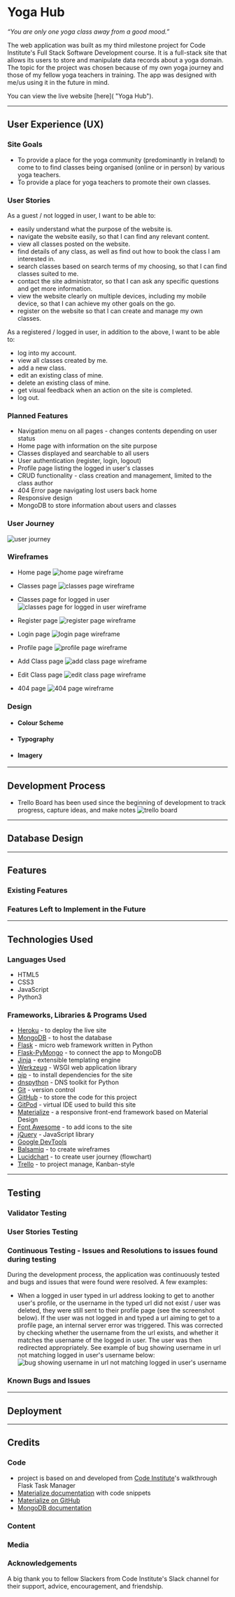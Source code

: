 # Yoga Hub
_“You are only one yoga class away from a good mood.”_

The web application was built as my third milestone project for Code Institute's Full Stack Software Development course. It is a full-stack site that allows its users to store and manipulate data records about a yoga domain. The topic for the project was chosen because of my own yoga journey and those of my fellow yoga teachers in training. The app was designed with me/us using it in the future in mind. 

You can view the live website [here]( "Yoga Hub"). 
***
## User Experience (UX)

### Site Goals

* To provide a place for the yoga community (predominantly in Ireland) to come to to find classes being organised (online or in person) by various yoga teachers.
* To provide a place for yoga teachers to promote their own classes.

### User Stories

As a guest / not logged in user, I want to be able to:

* easily understand what the purpose of the website is.
* navigate the website easily, so that I can find any relevant content.
* view all classes posted on the website.
* find details of any class, as well as find out how to book the class I am interested in.
* search classes based on search terms of my choosing, so that I can find classes suited to me.
* contact the site administrator, so that I can ask any specific questions and get more information.
* view the website clearly on multiple devices, including my mobile device, so that I can achieve my other goals on the go.
* register on the website so that I can create and manage my own classes.

As a registered / logged in user, in addition to the above, I want to be able to:

* log into my account.
* view all classes created by me.
* add a new class.
* edit an existing class of mine.
* delete an existing class of mine.
* get visual feedback when an action on the site is completed.
* log out. 

### Planned Features

* Navigation menu on all pages - changes contents depending on user status
* Home page with information on the site purpose
* Classes displayed and searchable to all users
* User authentication (register, login, logout)
* Profile page listing the logged in user's classes
* CRUD functionality - class creation and management, limited to the class author
* 404 Error page navigating lost users back home
* Responsive design
* MongoDB to store information about users and classes

### User Journey

![user journey](docs/readme-img/user-journey.jpg)

### Wireframes

* Home page
![home page wireframe](docs/wireframes/home.png)

* Classes page
![classes page wireframe](docs/wireframes/classes.png)

* Classes page for logged in user
![classes page for logged in user wireframe](docs/wireframes/classes-logged-in-user.png)

* Register page
![register page wireframe](docs/wireframes/register.png)

* Login page
![login page wireframe](docs/wireframes/login.png)

* Profile page
![profile page wireframe](docs/wireframes/profile.png)

* Add Class page
![add class page wireframe](docs/wireframes/add-class.png)

* Edit Class page
![edit class page wireframe](docs/wireframes/edit-class.png)

* 404 page
![404 page wireframe](docs/wireframes/404.png)

### Design

* #### Colour Scheme

* #### Typography

* #### Imagery

***
## Development Process

* Trello Board has been used since the beginning of development to track progress, capture ideas, and make notes
![trello board](docs/readme-img/trello-board.jpg)

***
## Database Design

***
## Features

### Existing Features

### Features Left to Implement in the Future

***
## Technologies Used

### Languages Used

* HTML5
* CSS3
* JavaScript
* Python3

### Frameworks, Libraries & Programs Used

* [Heroku](https://heroku.com/) - to deploy the live site
* [MongoDB](https://www.mongodb.com/) - to host the database
* [Flask](https://flask.palletsprojects.com/en/2.1.x/) - micro web framework written in Python
* [Flask-PyMongo](https://pypi.org/project/Flask-PyMongo/) - to connect the app to MongoDB
* [Jinja](https://jinja.palletsprojects.com/en/3.0.x/) - extensible templating engine 
* [Werkzeug](https://werkzeug.palletsprojects.com/en/2.1.x/) - WSGI web application library
* [pip](https://pip.pypa.io/en/stable/) - to install dependencies for the site
* [dnspython](https://www.dnspython.org/) - DNS toolkit for Python
* [Git](https://git-scm.com/) - version control
* [GitHub](https://github.com/) - to store the code for this project
* [GitPod](https://www.gitpod.io/) - virtual IDE used to build this site
* [Materialize](https://materializecss.com/) - a responsive front-end framework based on Material Design
* [Font Awesome](https://fontawesome.com/) - to add icons to the site
* [jQuery](https://jquery.com/) - JavaScript library
* [Google DevTools](https://developer.chrome.com/docs/devtools/)
* [Balsamiq](https://balsamiq.com/wireframes/) - to create wireframes
* [Lucidchart](https://www.lucidchart.com/) - to create user journey (flowchart)
* [Trello](https://www.trello.com/) - to project manage, Kanban-style

***
## Testing

### Validator Testing

### User Stories Testing

### Continuous Testing - Issues and Resolutions to issues found during testing

During the development process, the application was continuously tested and bugs and issues that were found were resolved. A few examples:

* When a logged in user typed in url address looking to get to another user's profile, or the username in the typed url did not exist / user was deleted, they were still sent to their profile page (see the screenshot below). If the user was not logged in and typed a url aiming to get to a profile page, an internal server error was triggered. This was corrected by checking whether the username from the url exists, and whether it matches the username of the logged in user. The user was then redirected appropriately. See example of bug showing username in url not matching logged in user's username below:
![bug showing username in url not matching logged in user's username](docs/readme-img/profile-page-bug.jpg)

### Known Bugs and Issues

***
## Deployment

***
## Credits

### Code

* project is based on and developed from [Code Institute](https://codeinstitute.net/)'s walkthrough Flask Task Manager
* [Materialize documentation](https://materializecss.com/) with code snippets
* [Materialize on GitHub](https://github.com/Dogfalo/materialize)
* [MongoDB documentation](https://www.mongodb.com/docs/)

### Content

### Media

### Acknowledgements

A big thank you to fellow Slackers from Code Institute's Slack channel for their support, advice, encouragement, and friendship.
